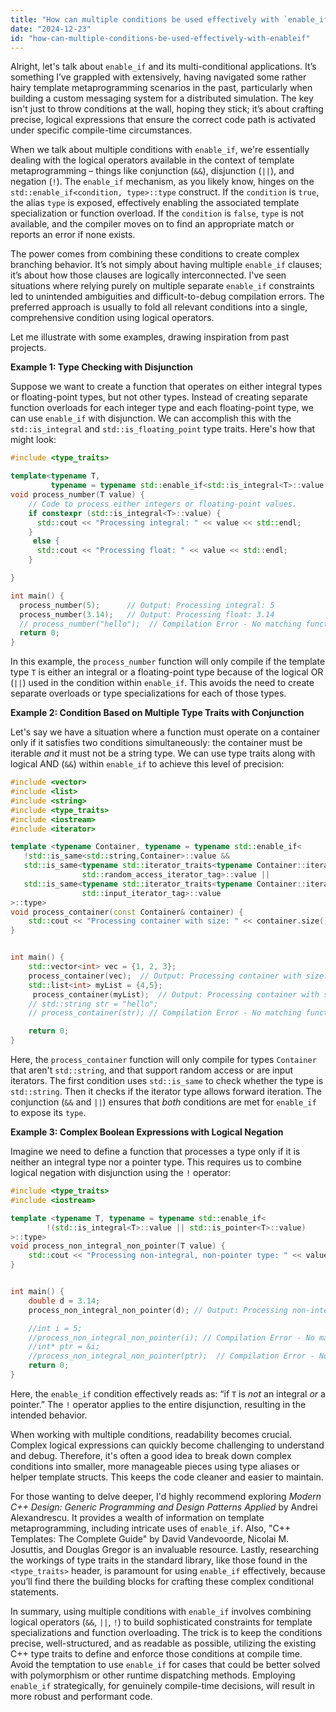 ```yaml
---
title: "How can multiple conditions be used effectively with `enable_if`?"
date: "2024-12-23"
id: "how-can-multiple-conditions-be-used-effectively-with-enableif"
---
```


Alright, let's talk about `enable_if` and its multi-conditional applications. It’s something I’ve grappled with extensively, having navigated some rather hairy template metaprogramming scenarios in the past, particularly when building a custom messaging system for a distributed simulation. The key isn't just to throw conditions at the wall, hoping they stick; it’s about crafting precise, logical expressions that ensure the correct code path is activated under specific compile-time circumstances.

When we talk about multiple conditions with `enable_if`, we're essentially dealing with the logical operators available in the context of template metaprogramming – things like conjunction (`&&`), disjunction (`||`), and negation (`!`). The `enable_if` mechanism, as you likely know, hinges on the `std::enable_if<condition, type>::type` construct. If the `condition` is `true`, the alias `type` is exposed, effectively enabling the associated template specialization or function overload. If the `condition` is `false`, `type` is not available, and the compiler moves on to find an appropriate match or reports an error if none exists.

The power comes from combining these conditions to create complex branching behavior. It’s not simply about having multiple `enable_if` clauses; it’s about how those clauses are logically interconnected. I've seen situations where relying purely on multiple separate `enable_if` constraints led to unintended ambiguities and difficult-to-debug compilation errors. The preferred approach is usually to fold all relevant conditions into a single, comprehensive condition using logical operators.

Let me illustrate with some examples, drawing inspiration from past projects.

**Example 1: Type Checking with Disjunction**

Suppose we want to create a function that operates on either integral types or floating-point types, but not other types. Instead of creating separate function overloads for each integer type and each floating-point type, we can use `enable_if` with disjunction. We can accomplish this with the `std::is_integral` and `std::is_floating_point` type traits. Here's how that might look:

```c++
#include <type_traits>

template<typename T,
         typename = typename std::enable_if<std::is_integral<T>::value || std::is_floating_point<T>::value>::type>
void process_number(T value) {
    // Code to process either integers or floating-point values.
    if constexpr (std::is_integral<T>::value) {
      std::cout << "Processing integral: " << value << std::endl;
    }
     else {
      std::cout << "Processing float: " << value << std::endl;
    }

}

int main() {
  process_number(5);      // Output: Processing integral: 5
  process_number(3.14);   // Output: Processing float: 3.14
  // process_number("hello");  // Compilation Error - No matching function overload
  return 0;
}
```

In this example, the `process_number` function will only compile if the template type `T` is either an integral or a floating-point type because of the logical OR (`||`) used in the condition within `enable_if`. This avoids the need to create separate overloads or type specializations for each of those types.

**Example 2: Condition Based on Multiple Type Traits with Conjunction**

Let's say we have a situation where a function must operate on a container only if it satisfies two conditions simultaneously: the container must be iterable *and* it must not be a string type. We can use type traits along with logical AND (`&&`) within `enable_if` to achieve this level of precision:

```c++
#include <vector>
#include <list>
#include <string>
#include <type_traits>
#include <iostream>
#include <iterator>

template <typename Container, typename = typename std::enable_if<
   !std::is_same<std::string,Container>::value &&
   std::is_same<typename std::iterator_traits<typename Container::iterator>::iterator_category,
                std::random_access_iterator_tag>::value ||
   std::is_same<typename std::iterator_traits<typename Container::iterator>::iterator_category,
                std::input_iterator_tag>::value
>::type>
void process_container(const Container& container) {
    std::cout << "Processing container with size: " << container.size() << std::endl;
}


int main() {
    std::vector<int> vec = {1, 2, 3};
    process_container(vec);  // Output: Processing container with size: 3
    std::list<int> myList = {4,5};
     process_container(myList);  // Output: Processing container with size: 2
    // std::string str = "hello";
    // process_container(str); // Compilation Error - No matching function overload

    return 0;
}
```

Here, the `process_container` function will only compile for types `Container` that aren't `std::string`, and that support random access or are input iterators. The first condition uses `std::is_same` to check whether the type is `std::string`. Then it checks if the iterator type allows forward iteration. The conjunction (`&&` and `||`) ensures that *both* conditions are met for `enable_if` to expose its `type`.

**Example 3:  Complex Boolean Expressions with Logical Negation**

Imagine we need to define a function that processes a type only if it is neither an integral type nor a pointer type. This requires us to combine logical negation with disjunction using the `!` operator:

```c++
#include <type_traits>
#include <iostream>

template <typename T, typename = typename std::enable_if<
        !(std::is_integral<T>::value || std::is_pointer<T>::value)
>::type>
void process_non_integral_non_pointer(T value) {
    std::cout << "Processing non-integral, non-pointer type: " << value << std::endl;
}


int main() {
    double d = 3.14;
    process_non_integral_non_pointer(d); // Output: Processing non-integral, non-pointer type: 3.14

    //int i = 5;
    //process_non_integral_non_pointer(i); // Compilation Error - No matching function overload
    //int* ptr = &i;
    //process_non_integral_non_pointer(ptr);  // Compilation Error - No matching function overload
    return 0;
}
```

Here, the `enable_if` condition effectively reads as: “if `T` is *not* an integral *or* a pointer.” The `!` operator applies to the entire disjunction, resulting in the intended behavior.

When working with multiple conditions, readability becomes crucial. Complex logical expressions can quickly become challenging to understand and debug. Therefore, it's often a good idea to break down complex conditions into smaller, more manageable pieces using type aliases or helper template structs. This keeps the code cleaner and easier to maintain.

For those wanting to delve deeper, I'd highly recommend exploring *Modern C++ Design: Generic Programming and Design Patterns Applied* by Andrei Alexandrescu. It provides a wealth of information on template metaprogramming, including intricate uses of `enable_if`. Also, "C++ Templates: The Complete Guide" by David Vandevoorde, Nicolai M. Josuttis, and Douglas Gregor is an invaluable resource. Lastly, researching the workings of type traits in the standard library, like those found in the `<type_traits>` header, is paramount for using `enable_if` effectively, because you’ll find there the building blocks for crafting these complex conditional statements.

In summary, using multiple conditions with `enable_if` involves combining logical operators (`&&`, `||`, `!`) to build sophisticated constraints for template specializations and function overloading. The trick is to keep the conditions precise, well-structured, and as readable as possible, utilizing the existing C++ type traits to define and enforce those conditions at compile time. Avoid the temptation to use `enable_if` for cases that could be better solved with polymorphism or other runtime dispatching methods. Employing `enable_if` strategically, for genuinely compile-time decisions, will result in more robust and performant code.
